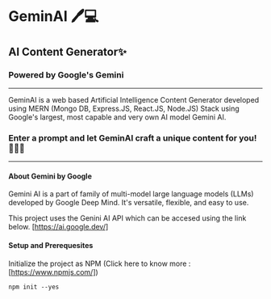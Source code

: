 # GeminAI 🖊️💻
## AI Content Generator✨
### Powered by Google's Gemini
<hr>
GeminAI is a web based Artificial Intelligence Content Generator developed using MERN (Mongo DB, Express.JS, React.JS, Node.JS) Stack using Google's largest, most capable and very own AI model Gemini AI.

### Enter a prompt and let GeminAI craft a unique content for you! 👩🏽‍💻
<hr>

#### About Gemini by Google
Gemini AI is a part of family of multi-model large language models (LLMs) developed by Google Deep Mind. It's versatile, flexible, and easy to use.

This project uses the Genini AI API which can be accesed using the link below.
[https://ai.google.dev/]

#### Setup and Prerequesites

Initialize the project as NPM 
(Click here to know more  : [https://www.npmjs.com/])
```
npm init --yes
```
